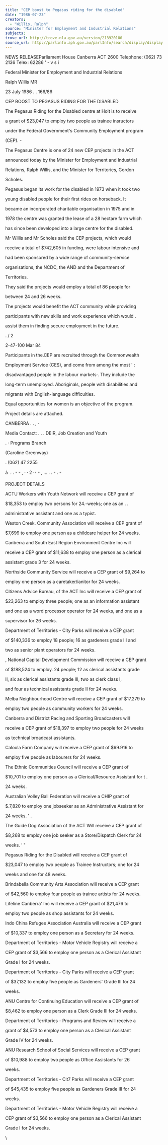 ```yaml
---
title: "CEP boost to Pegasus riding for the disabled"
date: "1986-07-23"
creators:
  - "Willis, Ralph"
source: "Minister for Employment and Industrial Relations"
subjects:
trove_url: http://trove.nla.gov.au/version/213920180
source_url: http://parlinfo.aph.gov.au/parlInfo/search/display/display.w3p;query=Id%3A%22media/pressrel/HPR09022228%22
---
```


 NEWS RELEASEParliament House Canberra ACT 2600 Telephone: (062) 73 2136 Telex: 62286 '  -  v s i

 Federal Minister for  Employment and Industrial Relations

 Ralph Willis MR

 23 July 1986 .  .  166/86

 CEP BOOST TO PEGASUS RIDING FOR THE DISABLED

 The Pegasus Riding for the Disabled centre at Holt is to receive 

 a grant of $23,047 to employ two people as trainee insructors 

 under the Federal Government's Community Employment program 

 (CEP).  -

 The Pegasus Centre is one of 24 new CEP projects in the ACT 

 announced today by the Minister for Employment and Industrial 

 Relations, Ralph Willis, and the Minister for Territories, Gordon 

 Scholes.

 Pegasus began its work for the disabled in 1973 when it took two 

 young disabled people for their first rides on horseback. It 

 became an incorporated charitable organisation in 1975 and in 

 1978 the centre was granted the lease of a 28 hectare farm which 

 has since been developed into a large centre for the disabled.

 Mr Willis and Mr Scholes said the CEP projects, which would 

 receive a total of $742,605 in funding, were labour intensive and 

 had been sponsored by a wide range of community-service 

 organisations, the NCDC, the AND and the Department of 

 Territories.

 They said the projects would employ a total of 86 people for 

 between 24 and 26 weeks.

 The projects would benefit the ACT community while providing 

 participants with new skills and work experience which would .  

 assist them in finding secure employment in the future.

 . / 2

 2-47-100  Mar 84

 Participants in the.CEP are recruited through the Commonwealth 

 Employment Service (CES), and come from among the most '  :

 disadvantaged people in the labour markets·. They include the 

 long-term unemployed. Aboriginals, people with disabilities and 

 migrants with English-language difficulties.

 Equal opportunities for women is an objective of the program. 

 Project details are attached.

 CANBERRA . .  ,  ·

 Media Contact: .  .  .  DEIR,  Job Creation and Youth

 .  ·  Programs Branch

 (Caroline Greenway)

 .  (062) 47 2255

 â   . . - - , · · 2  ·- -  , ... . . - . -

 PROJECT DETAILS

 ACTU Workers with Youth Network will receive a CEP grant of 

 $18,353 to employ two persons for 24.-weeks; one as an .  .

 administrative assistant and one as a typist.

 Weston Creek. Community Association will receive a CEP grant of 

 $7,699 to employ one person as a childcare helper for 24 weeks.

 Canberra and South East Region Environment Centre Inc will 

 receive a CEP grant of $11,638 to employ one person as a clerical 

 assistant grade 3 for 24 weeks.

 Northside Community Service will receive a CEP grant of $9,264 to 

 employ one person as a caretaker/ianitor for 24 weeks.

 Citizens Advice Bureau, of the ACT Inc will receive a CEP grant of 

 $23,263 to employ three people; one as an information assistant 

 and one as a word processor operator for 24 weeks, and one as a 

 supervisor for 26 weeks.

 Department of Territories - City Parks will receive a CEP grant 

 of $140,336 to employ 18 people; 16 as gardeners grade III and 

 two as senior plant operators for 24 weeks.

 ,  National Capital Development Commission will receive a CEP grant 

 of $188,524 to employ. 24 people; 12 as clerical assistants grade 

 II, six as clerical assistants grade III, two as clerk class I, 

 and four as technical assistants grade II for 24 weeks.

 Melba Neighbourhood Centre will receive a CEP grant of $17,279 to 

 employ two people as community workers for 24 weeks.

 Canberra and District Racing and Sporting Broadcasters will 

 receive a CEP grant of $18,397 to employ two people for 24 weeks 

 as technical broadcast assistants.

 Caloola Farm Company will receive a CEP grant of $69.916 to 

 employ five people as labourers for 24 weeks.

 The Ethnic Communities Council will receive a CEP grant of 

 $10,701 to employ one person as a Clerical/Resource Assistant for t . 

 24 weeks.

 Australian Volley Ball Federation will receive a CHIP grant of 

 $.7,820 to employ one jobseeker as an Administrative Assistant for 

 24 weeks.  '  .

 The Guide Dog Association of the ACT Will receive a CEP grant of 

 $8,268 to employ one job seeker as a Store/Dispatch Clerk for 24 

 weeks. ’  '

 Pegasus Riding for the Disabled will receive a CEP grant of 

 $23,047 to employ two people as Trainee Instructors; one for 24 

 weeks and one for 48 weeks.

 Brindabella Community Arts Association will receive a CEP grant 

 of $42,560 to employ four people as trainee artists for 24 weeks.

 Lifeline Canberra' Inc will receive a CEP grant of $21,476 to 

 employ two people as shop assistants for 24 weeks.

 Indo China Refugee Association Australia will receive a CEP grant 

 of $10,337 to employ one person as a Secretary for 24 weeks.

 Department of Territories - Motor Vehicle Registry will receive a 

 CEP grant of $3,566 to employ one person as a Clerical Assistant 

 Grade I for 24 weeks.

 Department of Territories - City Parks will receive a CEP grant 

 of $37,132 to employ five people as Gardeners' Grade III for 24 

 weeks.

 ANU Centre for Continuing Education will receive a CEP grant of 

 $8,462 to employ one person as a Clerk Grade III for 24 weeks.

 Department of Territories - Programs and Review will receive a 

 grant of $4,573 to employ one person as a Clerical Assistant 

 Grade IV for 24 weeks.

 ANU Research School of Social Services will receive a CEP grant 

 of $10,988 to employ two people as Office Assistants for 26 

 weeks.

 Department of Territories - Cit7 Parks will receive a CEP grant 

 of $45,435 to employ five people as Gardeners Grade III for 24 

 weeks.

 Department of Territories - Motor Vehicle Registry will receive a 

 CEP grant of $3,566 to employ one person as a Clerical Assistant 

 Grade I for 24 weeks.

 \

